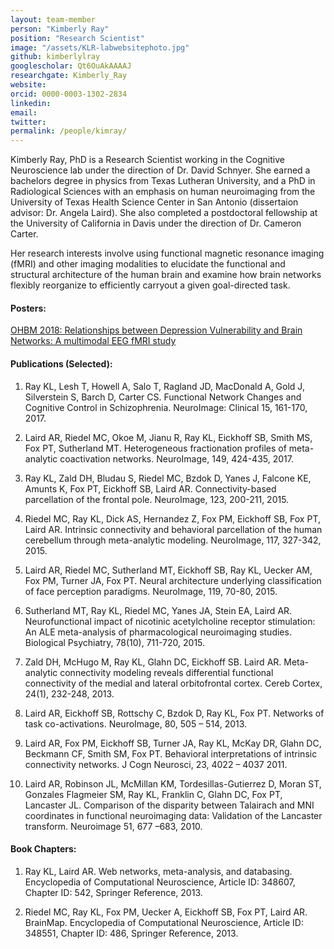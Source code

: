 ```yaml
---
layout: team-member
person: "Kimberly Ray"
position: "Research Scientist"
image: "/assets/KLR-labwebsitephoto.jpg"
github: kimberlylray
googlescholar: Qt6OuAkAAAAJ
researchgate: Kimberly_Ray
website: 
orcid: 0000-0003-1302-2834
linkedin:
email:
twitter:
permalink: /people/kimray/
---
```


Kimberly Ray, PhD is a Research Scientist working in the Cognitive Neuroscience lab under the direction of Dr. David Schnyer. She earned a bachelors degree in physics from Texas Lutheran University, and a PhD in Radiological Sciences with an emphasis on human neuroimaging from the University of Texas Health Science Center in San Antonio (dissertaion advisor: Dr. Angela Laird).  She also completed a postdoctoral fellowship at the University of California in Davis under the direction of Dr. Cameron Carter. 

Her research interests involve using functional magnetic resonance imaging (fMRI) and other imaging modalities to elucidate the functional and structural architecture of the human brain and examine how brain networks flexibly reorganize to efficiently carryout a given goal-directed task. 

#### Posters:

[OHBM 2018: Relationships between Depression Vulnerability and Brain Networks: A multimodal EEG fMRI study](/assets/posters/OHBM_Poster_KLR.pdf)

#### Publications (Selected):

1)    Ray KL, Lesh T, Howell A, Salo T, Ragland JD, MacDonald A, Gold J, Silverstein S, Barch D, Carter CS. Functional Network Changes and Cognitive Control in Schizophrenia. NeuroImage: Clinical 15, 161-170, 2017.

2)    Laird AR, Riedel MC, Okoe M, Jianu R, Ray KL, Eickhoff SB, Smith MS, Fox PT, Sutherland MT. Heterogeneous fractionation profiles of meta-analytic coactivation networks. NeuroImage, 149, 424-435, 2017.

3)    Ray KL, Zald DH, Bludau S, Riedel MC, Bzdok D, Yanes J, Falcone KE, Amunts K, Fox PT, Eickhoff SB, Laird AR. Connectivity-based parcellation of the frontal pole. NeuroImage, 123, 200-211, 2015.

4)    Riedel MC, Ray KL, Dick AS, Hernandez Z, Fox PM, Eickhoff SB, Fox PT, Laird AR. Intrinsic connectivity and behavioral parcellation of the human cerebellum through meta-analytic modeling. NeuroImage, 117, 327-342, 2015.

5)    Laird AR, Riedel MC, Sutherland MT, Eickhoff SB, Ray KL, Uecker AM, Fox PM, Turner JA, Fox PT. Neural architecture underlying classification of face perception paradigms. NeuroImage, 119, 70-80, 2015.

6)    Sutherland MT, Ray KL, Riedel MC, Yanes JA, Stein EA, Laird AR. Neurofunctional impact of nicotinic acetylcholine receptor stimulation: An ALE meta-analysis of pharmacological neuroimaging studies. Biological Psychiatry, 78(10), 711-720, 2015.

7) Zald DH, McHugo M, Ray KL, Glahn DC, Eickhoff SB. Laird AR. Meta-analytic connectivity modeling reveals differential functional connectivity of the medial and lateral orbitofrontal cortex. Cereb Cortex, 24(1), 232-248, 2013. 

8) Laird AR, Eickhoff SB, Rottschy C, Bzdok D, Ray KL, Fox PT. Networks of task co-activations. NeuroImage, 80, 505 – 514, 2013.

9) Laird AR, Fox PM, Eickhoff SB, Turner JA, Ray KL, McKay DR, Glahn DC, Beckmann CF, Smith SM, Fox PT. Behavioral interpretations of intrinsic connectivity networks. J Cogn Neurosci, 23, 4022 – 4037 2011.

10) Laird AR, Robinson JL, McMillan KM, Tordesillas-Gutierrez D, Moran ST, Gonzales Flagmeier SM, Ray KL, Franklin C, Glahn DC, Fox PT, Lancaster JL.  Comparison of the disparity between Talairach and MNI coordinates in functional neuroimaging data: Validation of the Lancaster transform. Neuroimage 51, 677 –683, 2010.

#### Book Chapters:
 
1)    Ray KL, Laird AR. Web networks, meta-analysis, and databasing. Encyclopedia of Computational Neuroscience, Article ID: 348607, Chapter ID: 542, Springer Reference, 2013.

2)    Riedel MC, Ray KL, Fox PM, Uecker A, Eickhoff SB, Fox PT, Laird AR. BrainMap. Encyclopedia of Computational Neuroscience, Article ID: 348551, Chapter ID: 486, Springer Reference, 2013.
